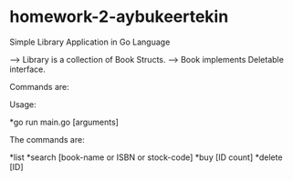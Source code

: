 # homework-2-aybukeertekin

Simple Library Application in Go Language 

--> Library is a collection of Book Structs. 
--> Book implements Deletable interface. 

Commands are: 

Usage:

*go run main.go [arguments]

The commands are:

*list
*search [book-name or ISBN or stock-code]
*buy [ID count]
*delete [ID]
